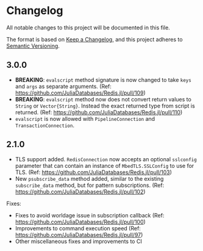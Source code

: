 # Changelog

All notable changes to this project will be documented in this file.

The format is based on [Keep a Changelog](https://keepachangelog.com/en/1.0.0/),
and this project adheres to [Semantic Versioning](https://semver.org/spec/v2.0.0.html).

## 3.0.0

- **BREAKING**: `evalscript` method signature is now changed to take `keys` and `args` as separate arguments. (Ref: https://github.com/JuliaDatabases/Redis.jl/pull/109)
- **BREAKING**: `evalscript` method now does not convert return values to `String` or `Vector{String}`. Instead the exact returned type from script is returned. (Ref: https://github.com/JuliaDatabases/Redis.jl/pull/110)
- `evalscript` is now allowed with `PipelineConnection` and `TransactionConnection`.

## 2.1.0

- TLS support added. `RedisConnection` now accepts an optional `sslconfig` parameter that can contain an instance of `MbedTLS.SSLConfig` to use for TLS. (Ref: https://github.com/JuliaDatabases/Redis.jl/pull/103)
- New `psubscribe_data` method added, similar to the existing `subscribe_data` method, but for pattern subscriptions. (Ref: https://github.com/JuliaDatabases/Redis.jl/pull/102)

Fixes:
- Fixes to avoid worldage issue in subscription callback (Ref: https://github.com/JuliaDatabases/Redis.jl/pull/100)
- Improvements to command execution speed (Ref: https://github.com/JuliaDatabases/Redis.jl/pull/97)
- Other miscellaneous fixes and improvements to CI